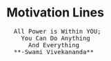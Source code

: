 #  Motivation Lines 

<pre>
  All Power is Within YOU; 
    You Can Do Anything    
      And Everything
  **-Swami Vivekananda**
</pre>